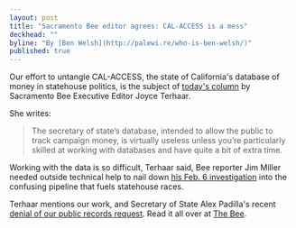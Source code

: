 ```yaml
---
layout: post
title: "Sacramento Bee editor agrees: CAL-ACCESS is a mess"
deckhead: ""
byline: "By [Ben Welsh](http://palewi.re/who-is-ben-welsh/)"
published: true
---
```


Our effort to untangle CAL-ACCESS, the state of California's database of
money in statehouse politics, is the subject of [today's column](http://www.sacbee.com/opinion/opn-columns-blogs/joyce-terhaar/article31239362.html) by Sacramento Bee Executive Editor Joyce
Terhaar.

She writes:

> The secretary of state’s database, intended to allow the public to track campaign money, is virtually useless unless you’re particularly skilled at working with databases and have quite a bit of extra time.

Working with the data is so difficult, Terhaar said, Bee reporter Jim Miller needed outside technical help to nail down [his Feb. 6 investigation](http://www.sacbee.com/news/investigations/the-public-eye/article9471695.html) into the confusing pipeline that fuels statehouse races.

Terhaar mentions our work, and Secretary of State Alex Padilla's recent [denial of our public
records request](/2015/03/15/closed-data/). Read it all over at [The Bee](http://www.sacbee.com/opinion/opn-columns-blogs/joyce-terhaar/article31239362.html).